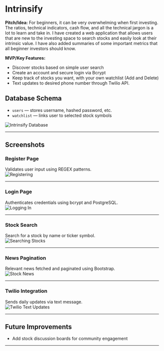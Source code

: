 # Intrinsify 

**Pitch/Idea:** For beginners, it can be very overwhelming when first investing. The ratios, technical indicators, cash flow, and all the technical jargon is a lot to learn and take in. I have created a web application that allows users that are new to the investing space to search stocks and easily look at their intrinsic value. I have also added summaries of some important metrics that all beginner investors should know. 

**MVP/Key Features:** 
* Discover stocks based on simple user search
* Create an account and secure login via Bcrypt
* Keep track of stocks you want, with your own watchlist (Add and Delete)
* Text updates to desired phone number through Twilio API.

## Database Schema
- `users` — stores username, hashed password, etc.
- `watchlist` — links user to selected stock symbols

![Intrinsify Database](/pictures/Intrinsify%20Database.png)

---

## Screenshots

### Register Page
Validates user input using REGEX patterns.  
![Registering](/pictures/register.gif)

---

### Login Page
Authenticates credentials using bcrypt and PostgreSQL.  
![Logging In](/pictures/login.gif)

---

### Stock Search
Search for a stock by name or ticker symbol.  
![Searching Stocks](/pictures/stockselect.gif)

---

### News Pagination
Relevant news fetched and paginated using Bootstrap.  
![Stock News](/pictures/news.gif)

---

### Twilio Integration
Sends daily updates via text message.  
![Twilio Text Updates](/pictures/textSend.gif)

---

## Future Improvements
- Add stock discussion boards for community engagement
---





